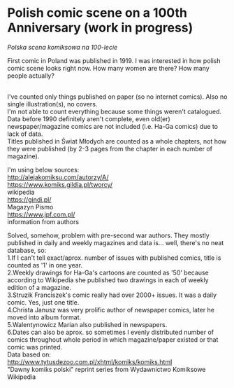 # Polish comic scene on a 100th Anniversary (work in progress)
*Polska scena komiksowa na 100-lecie*


First comic in Poland was published in 1919. I was interested in how polish comic scene looks right now. How many women are there? How many people actually? 

<br>I've counted only things published on paper (so no internet comics). Also no single illustration(s), no covers.
<br>I'm not able to count everything because some things weren't catalogued. Data before 1990 definitely aren't complete, even old(er) newspaper/magazine comics are not included (i.e. Ha-Ga comics) due to lack of data.
<br>Titles published in Świat Młodych are counted as a whole chapters, not how they were published (by 2-3 pages from the chapter in each number of magazine).

I'm using below sources:
<br>http://alejakomiksu.com/autorzy/A/
<br>https://www.komiks.gildia.pl/tworcy/
<br>wikipedia
<br>https://gindi.pl/
<br>Magazyn Pismo
<br>https://www.jpf.com.pl/
<br>information from authors

Solved, somehow, problem with pre-second war authors. They mostly published in daily and weekly magazines and data is... well, there's no neat database, so:
<br>1.If I can't tell exact/aprox. number of issues with published comics, title is counted as '1' in one year.
<br>2.Weekly drawings for Ha-Ga's cartoons are counted as '50' because according to Wikipedia she published two drawings in each of weekly edition of a magazine.
<br>3.Struzik Franciszek's comic really had over 2000+ issues. It was a daily comic. Yes, just one title.
<br>4.Christa Janusz was very prolific author of newspaper comics, later he moved into album format.
<br>5.Walentynowicz Marian also published in newspapers.
<br>6.Dates can also be aprox. so sometimes I evenly distributed number of comics throughout whole period in which magazine/paper existed or that comic was printed.
<br>Data based on:
<br>http://www.tytusdezoo.com.pl/xhtml/komiks/komiks.html
<br>"Dawny komiks polski" reprint series from Wydawnictwo Komiksowe
<br>Wikipedia
